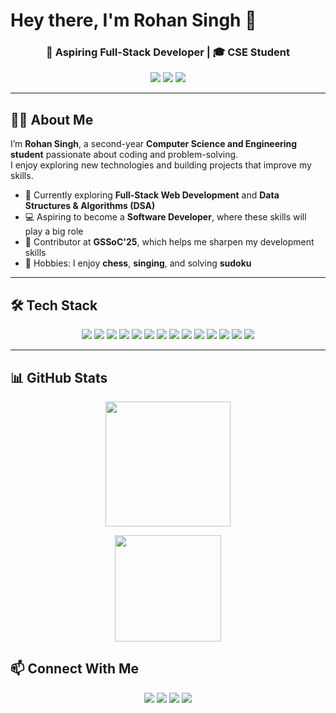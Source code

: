 <h1>Hey there, I'm Rohan Singh 👋</h1>
<h3 align="center">🚀 Aspiring Full-Stack Developer | 🎓 CSE Student</h3> 

<p align="center">
  <a href="https://github.com/your-username"><img src="https://img.shields.io/github/followers/rohansingh05?style=social" /></a>
  <a href="mailto:rohan03cse@gmail.com"><img src="https://img.shields.io/badge/Email-Contact-red" /></a>
  <a href="https://linkedin.com/in/rohan-singh01123"><img src="https://img.shields.io/badge/LinkedIn-Connect-blue" /></a>
 
</p>

---

## 👨‍💻 About Me 

I’m **Rohan Singh**, a second-year **Computer Science and Engineering student** passionate about coding and problem-solving.  
I enjoy exploring new technologies and building projects that improve my skills.  

- 🌱 Currently exploring **Full-Stack Web Development** and **Data Structures & Algorithms (DSA)**  
- 💻 Aspiring to become a **Software Developer**, where these skills will play a big role  
- 🚀 Contributor at **GSSoC'25**, which helps me sharpen my development skills  
- 🎯 Hobbies: I enjoy **chess**, **singing**, and solving **sudoku**  

---

## 🛠️ Tech Stack  

<p align="center">
  <img src="https://img.shields.io/badge/C-A8B9CC?style=for-the-badge&logo=c&logoColor=white" />
  <img src="https://img.shields.io/badge/C++-00599C?style=for-the-badge&logo=c%2B%2B&logoColor=white" />
  <img src="https://img.shields.io/badge/Java-007396?style=for-the-badge&logo=java&logoColor=white" />
  <img src="https://img.shields.io/badge/Python-3776AB?style=for-the-badge&logo=python&logoColor=white" />
  <img src="https://img.shields.io/badge/HTML5-E34F26?style=for-the-badge&logo=html5&logoColor=white" />
  <img src="https://img.shields.io/badge/CSS3-1572B6?style=for-the-badge&logo=css3&logoColor=white" />
  <img src="https://img.shields.io/badge/JavaScript-F7DF1E?style=for-the-badge&logo=javascript&logoColor=black" />
  <img src="https://img.shields.io/badge/Node.js-339933?style=for-the-badge&logo=node.js&logoColor=white" />
  <img src="https://img.shields.io/badge/Express.js-000000?style=for-the-badge&logo=express&logoColor=white" />
  <img src="https://img.shields.io/badge/MongoDB-47A248?style=for-the-badge&logo=mongodb&logoColor=white" />
  <img src="https://img.shields.io/badge/MySQL-4479A1?style=for-the-badge&logo=mysql&logoColor=white" />
  <img src="https://img.shields.io/badge/Git-F05032?style=for-the-badge&logo=git&logoColor=white" />
  <img src="https://img.shields.io/badge/GitHub-181717?style=for-the-badge&logo=github&logoColor=white" />
  <img src="https://img.shields.io/badge/VS%20Code-0078D4?style=for-the-badge&logo=visual-studio-code&logoColor=white" />
</p>

---

## 📊 GitHub Stats  
<p align="center">
  <img src="https://github-readme-stats.vercel.app/api?username=rohansingh05&show_icons=true&theme=radical" height="200"/>
</p>
<p align="center">
  <img src="https://github-readme-stats.vercel.app/api/top-langs/?username=rohansingh05&layout=compact&theme=radical&hide_border=true&bg_color=00000000" height="170"/>
</p>
 

## 📫 Connect With Me  
<p align="center">
  <a href="mailto:rohan03cse@gmail.com"><img src="https://img.shields.io/badge/Email-D14836?style=for-the-badge&logo=gmail&logoColor=white" /></a>
  <a href="https://linkedin.com/in/rohan-singh01123"><img src="https://img.shields.io/badge/LinkedIn-0077B5?style=for-the-badge&logo=linkedin&logoColor=white" /></a>
  <a href="https://github.com/rohansingh05"><img src="https://img.shields.io/badge/GitHub-181717?style=for-the-badge&logo=github&logoColor=white" /></a>
  <a href="https://leetcode.com/RohanTechie/"><img src="https://img.shields.io/badge/LeetCode-FFA116?style=for-the-badge&logo=leetcode&logoColor=black" /></a>
</p>
